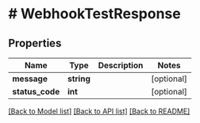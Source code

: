 # # WebhookTestResponse

## Properties

Name | Type | Description | Notes
------------ | ------------- | ------------- | -------------
**message** | **string** |  | [optional] 
**status_code** | **int** |  | [optional] 

[[Back to Model list]](../../README.md#documentation-for-models) [[Back to API list]](../../README.md#documentation-for-api-endpoints) [[Back to README]](../../README.md)



